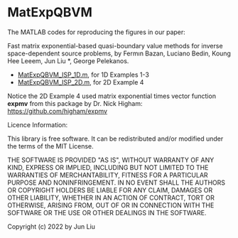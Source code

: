 # MatExpQBVM
The MATLAB codes for reproducing the figures in our paper:

Fast matrix exponential-based quasi-boundary value methods for inverse
space-dependent source problems, by Fermın Bazan, Luciano Bedin, Koung Hee Leeem, Jun Liu *, George
Pelekanos.

- [MatExpQBVM_ISP_1D.m](/MatExpQBVM_ISP_1D.m), for 1D Examples 1-3
- [MatExpQBVM_ISP_2D.m](/MatExpQBVM_ISP_2D.m), for 2D Example 4

Notice the 2D Example 4 used matrix exponential times vector function **expmv** 
from this package by Dr. Nick Higham: https://github.com/higham/expmv

Licence Information:

This library is free software. It can be redistributed and/or modified under the terms of the MIT License.

THE SOFTWARE IS PROVIDED "AS IS", WITHOUT WARRANTY OF ANY KIND, EXPRESS OR IMPLIED, INCLUDING BUT NOT LIMITED TO THE WARRANTIES OF MERCHANTABILITY, FITNESS FOR A PARTICULAR PURPOSE AND NONINFRINGEMENT. IN NO EVENT SHALL THE AUTHORS OR COPYRIGHT HOLDERS BE LIABLE FOR ANY CLAIM, DAMAGES OR OTHER LIABILITY, WHETHER IN AN ACTION OF CONTRACT, TORT OR OTHERWISE, ARISING FROM, OUT OF OR IN CONNECTION WITH THE SOFTWARE OR THE USE OR OTHER DEALINGS IN THE SOFTWARE.

Copyright (c) 2022 by Jun Liu

